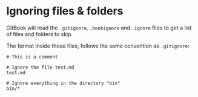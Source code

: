 # Ignoring files & folders

GitBook will read the `.gitignore`, `.bookignore` and `.ignore` files to get a list of files and folders to skip.

The format inside those files, follows the same convention as `.gitignore`:

```text
# This is a comment

# Ignore the file test.md
test.md

# Ignore everything in the directory "bin"
bin/*
```

